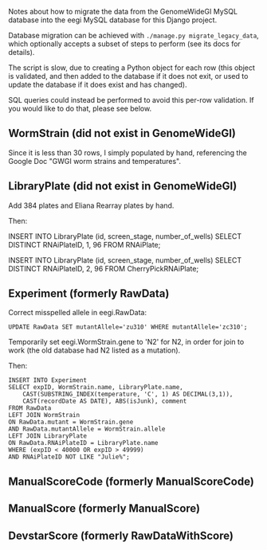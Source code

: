 Notes about how to migrate the data from the GenomeWideGI MySQL database into
the eegi MySQL database for this Django project.


Database migration can be achieved with `./manage.py migrate_legacy_data`,
which optionally accepts a subset of steps to perform
(see its docs for details).


The script is slow, due to creating a Python object for each row
(this object is validated, and then added to the database if it does not exit,
or used to update the database if it does exist and has changed).


SQL queries could instead be performed to avoid this per-row validation.
If you would like to do that, please see below.


WormStrain (did not exist in GenomeWideGI)
------------------------------------------
Since it is less than 30 rows, I simply populated by hand,
referencing the Google Doc "GWGI worm strains and temperatures".


LibraryPlate (did not exist in GenomeWideGI)
--------------------------------------------
Add 384 plates and Eliana Rearray plates by hand.

Then:

  INSERT INTO LibraryPlate (id, screen_stage, number_of_wells)
  SELECT DISTINCT RNAiPlateID, 1, 96 FROM RNAiPlate;

  INSERT INTO LibraryPlate (id, screen_stage, number_of_wells)
  SELECT DISTINCT RNAiPlateID, 2, 96 FROM CherryPickRNAiPlate;


Experiment (formerly RawData)
-----------------------------
Correct misspelled allele in eegi.RawData:

    UPDATE RawData SET mutantAllele='zu310' WHERE mutantAllele='zc310';

Temporarily set eegi.WormStrain.gene to 'N2' for N2, in order for join to work
(the old database had N2 listed as a mutation).

Then:

    INSERT INTO Experiment
    SELECT expID, WormStrain.name, LibraryPlate.name,
        CAST(SUBSTRING_INDEX(temperature, 'C', 1) AS DECIMAL(3,1)),
        CAST(recordDate AS DATE), ABS(isJunk), comment
    FROM RawData
    LEFT JOIN WormStrain
    ON RawData.mutant = WormStrain.gene
    AND RawData.mutantAllele = WormStrain.allele
    LEFT JOIN LibraryPlate
    ON RawData.RNAiPlateID = LibraryPlate.name
    WHERE (expID < 40000 OR expID > 49999)
    AND RNAiPlateID NOT LIKE "Julie%";


ManualScoreCode (formerly ManualScoreCode)
------------------------------------------


ManualScore (formerly ManualScore)
----------------------------------


DevstarScore (formerly RawDataWithScore)
----------------------------------------


